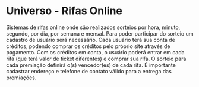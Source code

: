# Universo - Rifas Online

Sistemas de rifas online onde são realizados sorteios por hora, minuto, segundo, por dia, por semana e mensal.
Para poder participar do sorteio um cadastro de usuário será necessário.
Cada usuário terá sua conta de créditos, podendo comprar os créditos pelo próprio site através de pagamento.
Com os créditos em conta, o usuário poderá entrar em cada rifa (que terá valor de ticket diferentes) e comprar sua rifa.
O sorteio para cada premiação definirá o(s) vencedor(es) de cada rifa.
É importante cadastrar endereço e telefone de contato válido para a entrega das premiações.



